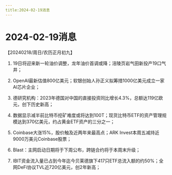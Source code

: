 ```yaml
---
title:2024-02-19消息
---
```

# 2024-02-19消息
【20240218/周日/农历正月初九】

1. 19日将迎来新一轮油价调整，龙年油价首调或降；涪陵页岩气田新投产19口气井；

2. OpenAI最新估值800亿美元；软银创始人孙正义拟筹措1000亿美元成立一家AI芯片企业；

3. 德研究机构：2023年德国对中国的直接投资同比增长4.3%，总额达119亿欧元，创下历史新高；

4. 数据显示减半前比特币挖矿难度或将达到100T；现货比特币ETF的资产管理规模达到370亿美元，约占黄金ETF资产的三分之一；

5. Coinbase大涨15%，股价触及近两年来最高点；ARK Invest本周五减持近9000万美元Coinbase股票；

6. Blast：主网启动日期将于下周公布，跨链合约将于本周末升级；

7. IBIT资金流入量已占到今年迄今贝莱德旗下417只ETF总流入额的约50%；全网DeFi协议TVL近720亿美元，创2年新高；
